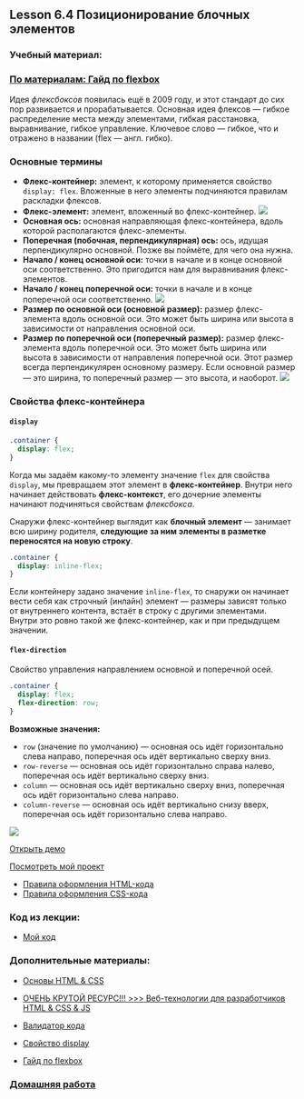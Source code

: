 ## Lesson 6.4 Позиционирование блочных элементов

### Учебный материал:

### [По материалам: Гайд по flexbox](https://doka.guide/css/flexbox-guide/)

Идея *флексбоксов* появилась ещё в 2009 году, и этот стандарт до сих пор развивается и прорабатывается. Основная идея флексов — гибкое распределение места между элементами, гибкая расстановка, выравнивание, гибкое управление. Ключевое слово — гибкое, что и отражено в названии (flex — англ. гибко).

### Основные термины
- **Флекс-контейнер:** элемент, к которому применяется свойство `display: flex`. Вложенные в него элементы подчиняются правилам раскладки флексов.
- **Флекс-элемент:** элемент, вложенный во флекс-контейнер.
![](https://doka.guide/css/flexbox-guide/images/1-2200w.webp)
- **Основная ось:** основная направляющая флекс-контейнера, вдоль которой располагаются флекс-элементы.
- **Поперечная (побочная, перпендикулярная) ось:** ось, идущая перпендикулярно основной. Позже вы поймёте, для чего она нужна.
- **Начало / конец основной оси:** точки в начале и в конце основной оси соответственно. Это пригодится нам для выравнивания флекс-элементов.
- **Начало / конец поперечной оси:** точки в начале и в конце поперечной оси соответственно.
![](https://doka.guide/css/flexbox-guide/images/3-2200w.webp)
- **Размер по основной оси (основной размер):** размер флекс-элемента вдоль основной оси. Это может быть ширина или высота в зависимости от направления основной оси.
- **Размер по поперечной оси (поперечный размер):** размер флекс-элемента вдоль поперечной оси. Это может быть ширина или высота в зависимости от направления поперечной оси. Этот размер всегда перпендикулярен основному размеру. Если основной размер — это ширина, то поперечный размер — это высота, и наоборот.
![](https://doka.guide/css/flexbox-guide/images/4-2200w.webp)

### Свойства флекс-контейнера
####  `display`

```css
.container {
  display: flex;
}
```
Когда мы задаём какому-то элементу значение `flex` для свойства `display`, мы превращаем этот элемент в **флекс-контейнер**. Внутри него начинает действовать **флекс-контекст**, его дочерние элементы начинают подчиняться свойствам *флексбокса*.

Снаружи флекс-контейнер выглядит как **блочный элемент** — занимает всю ширину родителя, **следующие за ним элементы в разметке переносятся на новую строку**.

```css
.container {
  display: inline-flex;
}
```
Если контейнеру задано значение `inline-flex`, то снаружи он начинает вести себя как строчный (инлайн) элемент — размеры зависят только от внутреннего контента, встаёт в строку с другими элементами. Внутри это ровно такой же флекс-контейнер, как и при предыдущем значении.

#### `flex-direction`
Свойство управления направлением основной и поперечной осей.

```css
.container {
  display: flex;
  flex-direction: row;
}
```
**Возможные значения:**

- `row` (значение по умолчанию) — основная ось идёт горизонтально слева направо, поперечная ось идёт вертикально сверху вниз.
- `row-reverse` — основная ось идёт горизонтально справа налево, поперечная ось идёт вертикально сверху вниз.
- `column` — основная ось идёт вертикально сверху вниз, поперечная ось идёт горизонтально слева направо.
- `column-reverse` — основная ось идёт вертикально снизу вверх, поперечная ось идёт горизонтально слева направо.

![](https://doka.guide/css/flexbox-guide/images/5-2200w.webp)

[Открыть демо](https://doka.guide/css/flexbox-guide/demos/flex-demo/flex_direction/)

[Посмотреть мой проект](flex.html)











- [Правила оформления HTML-кода](https://github.com/netology-code/codestyle/tree/master/html)
- [Правила оформления CSS-кода](https://github.com/netology-code/codestyle/tree/master/css)

### Код из лекции: 

- [Мой код](../My_code/)

### Дополнительные материалы:

- [Основы HTML & CSS](https://html5book.ru/osnovy-css/)
- [ОЧЕНЬ КРУТОЙ РЕСУРС!!! >>> Веб-технологии для разработчиков HTML & CSS & JS](https://developer.mozilla.org/ru/docs/Learn/HTML)
- [Валидатор кода](https://validator.w3.org/nu/)
 
- [Свойство display](https://doka.guide/css/display/)
- [Гайд по flexbox](https://doka.guide/css/flexbox-guide/)

### [Домашняя работа](../fpy-homeworks/block-elements-positioning/README.md)
